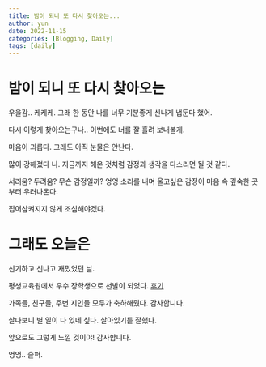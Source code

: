 ```yaml
---
title: 밤이 되니 또 다시 찾아오는...
author: yun
date: 2022-11-15
categories: [Blogging, Daily]
tags: [daily]
---
```


# 밤이 되니 또 다시 찾아오는

우을감.. 케케케. 그래 한 동안 나를 너무 기분좋게 신나게 냅둔다 했어.

다시 이렇게 찾아오는구나.. 이번에도 너를 잘 흘려 보내볼게.

마음이 괴롭다. 그래도 아직 눈물은 안난다.

많이 강해졌다 나. 지금까지 해온 것처럼 감정과 생각을 다스리면 될 것 같다.

서러움? 두려움? 무슨 감정일까? 엉엉 소리를 내며 울고싶은 감정이 마음 속 깊숙한 곳부터 우러나온다.

집어삼켜지지 않게 조심해야겠다.


# 그래도 오늘은

신기하고 신나고 재밌었던 날.

평생교육원에서 우수 장학생으로 선발이 되었다. [후기](https://www.kystudy.co.kr/Board/TopicList?boardName=ScholarShip&topicId=179792)

가족들, 친구들, 주변 지인들 모두가 축하해줬다. 감사합니다.

살다보니 별 일이 다 있네 싶다. 살아있기를 잘했다.

앞으로도 그렇게 느낄 것이야! 감사합니다.

엉엉.. 슬퍼.
